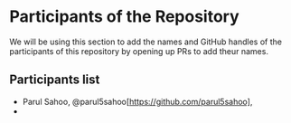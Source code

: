 # Participants of the Repository

We will be using this section to add the names and GitHub handles of the participants of this repository by opening up PRs to add theur names.

## Participants list

- Parul Sahoo, @parul5sahoo[https://github.com/parul5sahoo],
- 